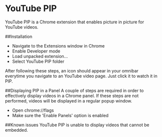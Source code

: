 YouTube PIP
===========

YouTube PIP is a Chrome extension that enables picture in picture for YouTube videos.

##Installation
* Navigate to the Extensions window in Chrome
* Enable Developer mode
* Load unpacked extension...
* Select YouTube PIP folder

After following these steps, an icon should appear in your omnibar everytime you navigate to an YouTube video page. Just click it to watch it in PIP.

##Displaying PIP in a Panel
A couple of steps are required in order to effectively display videos in a Chrome panel. If these steps are not performed, videos will be displayed in a regular popup window.
* Open chrome://flags
* Make sure the 'Enable Panels' option is enabled

##Known issues
YouTube PIP is unable to display videos that cannot be embedded.
